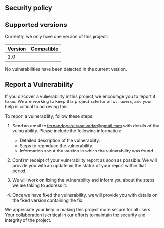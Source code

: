## Security policy

## Supported versions

Currently, we only have one version of this project:

| Version | Compatible |
| ------- | ------------------ |
| 1.0 | | :white_check_mark: |

No vulnerabilities have been detected in the current version.

## Report a Vulnerability

If you discover a vulnerability in this project, we encourage you to report it to us. We are working to keep this project safe for all our users, and your help is critical to achieving this.

To report a vulnerability, follow these steps:

1. Send an email to fernandopereirasalvador@gmail.com with details of the vulnerability. Please include the following information:
   - Detailed description of the vulnerability.
   - Steps to reproduce the vulnerability.
   - Information about the version in which the vulnerability was found.

2. Confirm receipt of your vulnerability report as soon as possible. We will provide you with an update on the status of your report within that period.

3. We will work on fixing the vulnerability and inform you about the steps we are taking to address it.

4. Once we have fixed the vulnerability, we will provide you with details on the fixed version containing the fix.

We appreciate your help in making this project more secure for all users. Your collaboration is critical in our efforts to maintain the security and integrity of the project.
